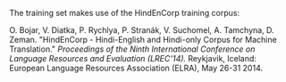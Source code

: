 The training set makes use of the HindEnCorp training corpus:

O. Bojar, V. Diatka, P. Rychlya, P. Stranák, V. Suchomel, A. Tamchyna, D. Zeman. 
"HindEnCorp - Hindi-English and Hindi-only Corpus for Machine Translation." 
*Proceedings of the Ninth International Conference on Language Resources and Evaluation (LREC'14).*
Reykjavik, Iceland: European Language Resources Association (ELRA), 
May 26-31 2014.
